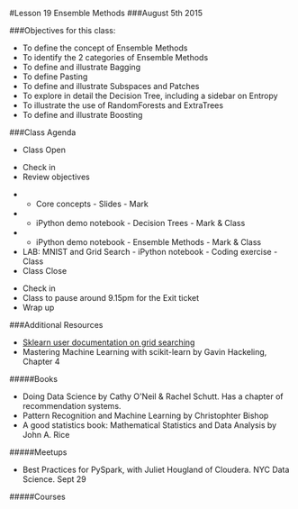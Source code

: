 #Lesson 19 Ensemble Methods
###August 5th 2015

###Objectives for this class:
 * To define the concept of Ensemble Methods
 * To identify the 2 categories of Ensemble Methods
 * To define and illustrate Bagging
 * To define Pasting
 * To define and illustrate Subspaces and Patches
 * To explore in detail the Decision Tree, including a sidebar on Entropy
 * To illustrate the use of RandomForests and ExtraTrees
 * To define and illustrate Boosting
 
###Class Agenda
 - Class Open
  * Check in 
  * Review objectives
 - - Core concepts - Slides - Mark
 - - iPython demo notebook - Decision Trees - Mark & Class
 - - iPython demo notebook - Ensemble Methods - Mark & Class
 - LAB: MNIST and Grid Search - iPython notebook - Coding exercise - Class
 - Class Close
  * Check in
  * Class to pause around 9.15pm for the Exit ticket
  * Wrap up
 

###Additional Resources
 * [Sklearn user documentation on grid searching](http://scikit-learn.org/stable/modules/grid_search.html#grid-search)
 * Mastering Machine Learning with scikit-learn by Gavin Hackeling, Chapter 4

#####Books

* Doing Data Science by Cathy O'Neil & Rachel Schutt. Has a chapter of recommendation systems.
* Pattern Recognition and Machine Learning by Christophter Bishop
* A good statistics book: Mathematical Statistics and Data Analysis by John A. Rice

#####Meetups

 * Best Practices for PySpark, with Juliet Hougland of Cloudera. NYC Data Science. Sept 29

#####Courses
